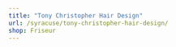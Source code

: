 ```yaml
---
title: "Tony Christopher Hair Design"
url: /syracuse/tony-christopher-hair-design/
shop: Friseur
---
```

